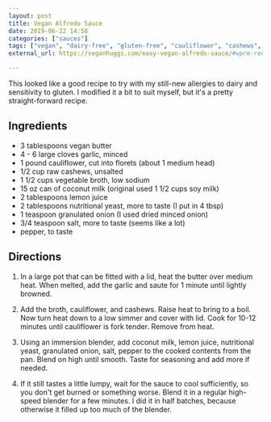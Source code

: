 ```yaml
---
layout: post
title: Vegan Alfredo Sauce
date: 2019-06-22 14:58
categories: ["sauces"]
tags: ["vegan", "dairy-free", "gluten-free", "cauliflower", "cashews", "coconut-milk"]
external_url: https://veganhuggs.com/easy-vegan-alfredo-sauce/#wprm-recipe-container-12924

---
```


This looked like a good recipe to try with my still-new allergies to dairy and sensitivity to gluten. I modified it a bit to suit myself, but it's a pretty straight-forward recipe.


## Ingredients

- 3 tablespoons vegan butter
- 4 - 6 large cloves garlic, minced
- 1 pound cauliflower, cut into florets (about 1 medium head)
- 1/2 cup raw cashews, unsalted
- 1 1/2 cups vegetable broth, low sodium
- 15 oz can of coconut milk (original used 1 1/2 cups soy milk)
- 2 tablespoons lemon juice
- 2 tablespoons nutritional yeast, more to taste (I put in 4 tbsp)
- 1 teaspoon granulated onion (I used dried minced onion)
- 3/4 teaspoon salt, more to taste (seems like a lot)
- pepper, to taste

## Directions

1. In a large pot that can be fitted with a lid, heat the butter over medium heat. When melted, add the garlic and saute for 1 minute until lightly browned.

2. Add the broth, cauliflower, and cashews. Raise heat to bring to a boil. Now turn heat down to a low simmer and cover with lid. Cook for 10-12 minutes until cauliflower is fork tender. Remove from heat.

3. Using an immersion blender, add coconut milk, lemon juice, nutritional yeast, granulated onion, salt, pepper to the cooked contents from the pan. Blend on high until smooth. Taste for seasoning and add more if needed.

4. If it still tastes a little lumpy, wait for the sauce to cool sufficiently, so you don't get burned or something worse. Blend it in a regular high-speed blender for a few minutes. I did it in half batches, because otherwise it filled up too much of the blender.
